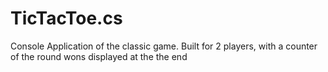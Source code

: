 # TicTacToe.cs
Console Application of the classic game. Built for 2 players, with a counter of the round wons displayed at the the end
